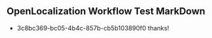## OpenLocalization Workflow Test MarkDown
* 3c8bc369-bc05-4b4c-857b-cb5b103890f0 thanks!

<!--HONumber=Sep16_HO1-->


